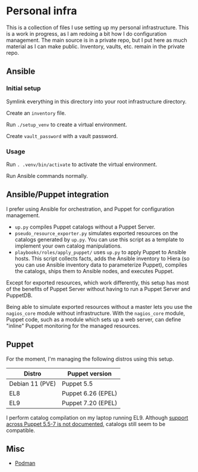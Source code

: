 # Personal infra

This is a collection of files I use setting up my personal infrastructure.
This is a work in progress, as I am redoing a bit how I do configuration management.
The main source is in a private repo, but I put here as much material as I can make public.
Inventory, vaults, etc. remain in the private repo.

## Ansible

### Initial setup

Symlink everything in this directory into your root infrastructure directory.

Create an `inventory` file.

Run `./setup_venv` to create a virtual environment.

Create `vault_password` with a vault password.

### Usage

Run `. .venv/bin/activate` to activate the virtual environment.

Run Ansible commands normally.

## Ansible/Puppet integration

I prefer using Ansible for orchestration, and Puppet for configuration management.

* `up.py` compiles Puppet catalogs without a Puppet Server.
* `pseudo_resource_exporter.py` simulates exported resources on the catalogs generated by `up.py`.
  You can use this script as a template to implement your own catalog manipulations.
* `playbooks/roles/apply_puppet/` uses `up.py` to apply Puppet to Ansible hosts.
  This script collects facts, adds the Ansible inventory to Hiera (so you can use Ansible inventory data to parameterize Puppet), compiles the catalogs, ships them to Ansible nodes, and executes Puppet.

Except for exported resources, which work differently, this setup has most of the benefits of Puppet Server without having to run a Puppet Server and PuppetDB.

Being able to simulate exported resources without a master lets you use the `nagios_core` module without infrastructure.
With the `nagios_core` module, Puppet code, such as a module which sets up a web server, can define "inline" Puppet monitoring for the managed resources.

## Puppet

For the moment, I'm managing the following distros using this setup.

| Distro          | Puppet version     |
| --------------- | ------------------ |
| Debian 11 (PVE) | Puppet 5.5         |
| EL8             | Puppet 6.26 (EPEL) |
| EL9             | Puppet 7.20 (EPEL) |

I perform catalog compilation on my laptop running EL9.
Although [support across Puppet 5.5-7 is not documented](https://www.puppet.com/docs/puppet/7/platform_lifecycle.html#primary-agent-compatibility), catalogs still seem to be compatible.

## Misc

* [Podman](podman.md)
